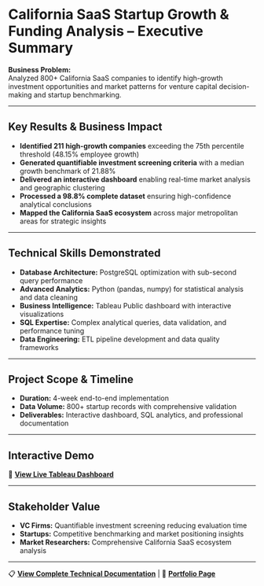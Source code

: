 # California SaaS Startup Growth & Funding Analysis – Executive Summary

**Business Problem:**  
Analyzed 800+ California SaaS companies to identify high-growth investment opportunities and market patterns for venture capital decision-making and startup benchmarking.

---

## Key Results & Business Impact

- **Identified 211 high-growth companies** exceeding the 75th percentile threshold (48.15% employee growth)
- **Generated quantifiable investment screening criteria** with a median growth benchmark of 21.88%
- **Delivered an interactive dashboard** enabling real-time market analysis and geographic clustering
- **Processed a 98.8% complete dataset** ensuring high-confidence analytical conclusions
- **Mapped the California SaaS ecosystem** across major metropolitan areas for strategic insights

---

## Technical Skills Demonstrated

- **Database Architecture:** PostgreSQL optimization with sub-second query performance
- **Advanced Analytics:** Python (pandas, numpy) for statistical analysis and data cleaning
- **Business Intelligence:** Tableau Public dashboard with interactive visualizations
- **SQL Expertise:** Complex analytical queries, data validation, and performance tuning
- **Data Engineering:** ETL pipeline development and data quality frameworks

---

## Project Scope & Timeline

- **Duration:** 4-week end-to-end implementation
- **Data Volume:** 800+ startup records with comprehensive validation
- **Deliverables:** Interactive dashboard, SQL analytics, and professional documentation

---

## Interactive Demo

🔗 **[View Live Tableau Dashboard]([https://public.tableau.com/app/profile/farooq.syed6811/viz/CaliforniaSaaSStartupGrowthFundingAnalysis/CaliforniaSaaSStartupGrowthFundingAnalysis](https://public.tableau.com/app/profile/farooq.syed6811/viz/CaliforniaSaaSStartupGrowthFundingAnalysis_17511350716100/CaliforniaSaaSStartupGrowthFundingAnalysis))**

---

## Stakeholder Value

- **VC Firms:** Quantifiable investment screening reducing evaluation time
- **Startups:** Competitive benchmarking and market positioning insights  
- **Market Researchers:** Comprehensive California SaaS ecosystem analysis

---

📋 **[View Complete Technical Documentation](technical-documentation.md)** | 💼 **[Portfolio Page](https://www.notion.so/California-SaaS-Startup-Growth-Funding-Analysis-220cff0b4864800a8fd6fa3315c357ab)**
